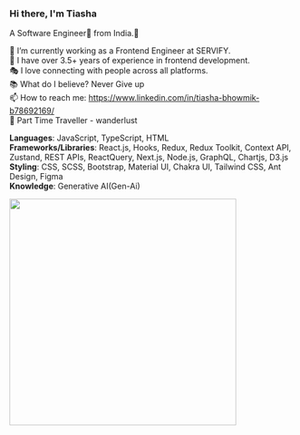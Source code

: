 ### Hi there, I'm Tiasha <br/>
A Software Engineer🎯 from India.👋 <br/>

💼 I’m currently working as a Frontend Engineer at SERVIFY.<br/>
🎒 I have over 3.5+ years of experience in frontend development.<br/>
🎭 I love connecting with people across all platforms.<br/>
📚 What do I believe? Never Give up <br/>
📫 How to reach me: https://www.linkedin.com/in/tiasha-bhowmik-b78692169/  <br/>
🎥 Part Time Traveller - wanderlust<br/>

**Languages**: JavaScript, TypeScript, HTML <br/>
**Frameworks/Libraries**: React.js, Hooks, Redux, Redux Toolkit, Context API, Zustand, REST APIs, ReactQuery, Next.js, Node.js, GraphQL, Chartjs, D3.js<br/>
**Styling**: CSS, SCSS, Bootstrap, Material UI, Chakra UI, Tailwind CSS, Ant Design, Figma<br/>
**Knowledge**: Generative AI(Gen-Ai)

<img src="https://github-readme-stats.vercel.app/api?username=bhowmiktiasha&show_icons=true&theme=radical&rank_icon=github" width="400">


<!--
**bhowmiktiasha/bhowmiktiasha** is a ✨ _special_ ✨ repository because its `README.md` (this file) appears on your GitHub profile.

Here are some ideas to get you started:

- 🔭 I’m currently working on ...
- 🌱 I’m currently learning ...
- 👯 I’m looking to collaborate on ...
- 🤔 I’m looking for help with ...
- 💬 Ask me about ...
- 📫 How to reach me: ...
- 😄 Pronouns: ...
- ⚡ Fun fact: ...
-->

